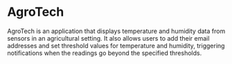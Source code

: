 # AgroTech
AgroTech is an application that displays temperature and humidity data from sensors in an agricultural setting. It also allows users to add their email addresses and set threshold values for temperature and humidity, triggering notifications when the readings go beyond the specified thresholds.
